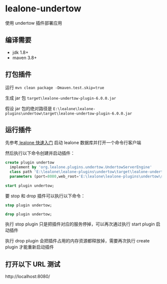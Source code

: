 # lealone-undertow

使用 undertow 插件部署应用


## 编译需要

* jdk 1.8+
* maven 3.8+


## 打包插件

运行 `mvn clean package -Dmaven.test.skip=true`

生成 jar 包 `target\lealone-undertow-plugin-6.0.0.jar`

假设 jar 包的绝对路径是 `E:\lealone\lealone-plugins\undertow\target\lealone-undertow-plugin-6.0.0.jar`


## 运行插件

先参考[ lealone 快速入门](https://github.com/lealone/Lealone-Docs/blob/master/应用文档/Lealone数据库快速入门.md) 启动 lealone 数据库并打开一个命令行客户端

然后执行以下命令创建并启动插件：

```sql
create plugin undertow
  implement by 'org.lealone.plugins.undertow.UndertowServerEngine' 
  class path 'E:\lealone\lealone-plugins\undertow\target\lealone-undertow-plugin-6.0.0.jar'
  parameters (port=8080,web_root='E:\lealone\lealone-plugins\undertow\src\test\resources\web');
 
start plugin undertow;
```

要 stop 和 drop 插件可以执行以下命令：

```sql
stop plugin undertow;

drop plugin undertow;
```

执行 stop plugin 只是把插件对应的服务停掉，可以再次通过执行 start plugin 启动插件

执行 drop plugin 会把插件占用的内存资源都释放掉，需要再次执行 create plugin 才能重新启动插件


## 打开以下 URL 测试

http://localhost:8080/


